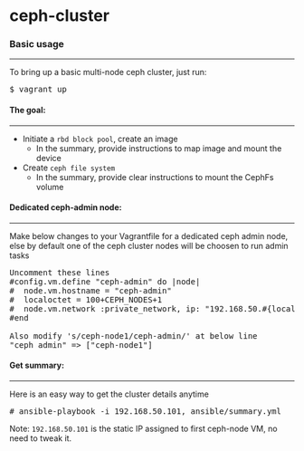 # ceph-cluster

### Basic usage
---

To bring up a basic multi-node ceph cluster, just run:

<pre>
$ vagrant up
</pre>

#### The goal:
---
* Initiate a `rbd block pool`, create an image
    * In the summary, provide instructions to map image and mount the device
* Create `ceph file system`
    * In the summary, provide clear instructions to mount the CephFs volume


#### Dedicated ceph-admin node:
---
Make below changes to your Vagrantfile for a dedicated ceph admin node, else by default one of the ceph cluster nodes will be choosen to run admin tasks

<pre>
Uncomment these lines
#config.vm.define "ceph-admin" do |node|
#  node.vm.hostname = "ceph-admin"
#  localoctet = 100+CEPH_NODES+1
#  node.vm.network :private_network, ip: "192.168.50.#{localoctet}"
#end

Also modify 's/ceph-node1/ceph-admin/' at below line
"ceph_admin" => ["ceph-node1"]
</pre>

#### Get summary:
---
Here is an easy way to get the cluster details anytime
<pre>
# ansible-playbook -i 192.168.50.101, ansible/summary.yml
</pre>

Note: `192.168.50.101` is the static IP assigned to first ceph-node VM, no need to tweak it.
